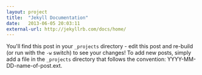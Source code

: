 ```yaml
---
layout: project
title:  "Jekyll Documentation"
date:   2013-06-05 20:03:11
external-url: http://jekyllrb.com/docs/home/
---
```

You'll find this post in your `_projects` directory - edit this post and re-build (or run with the `-w` switch) to see your changes!
To add new posts, simply add a file in the `_projects` directory that follows the convention: YYYY-MM-DD-name-of-post.ext.